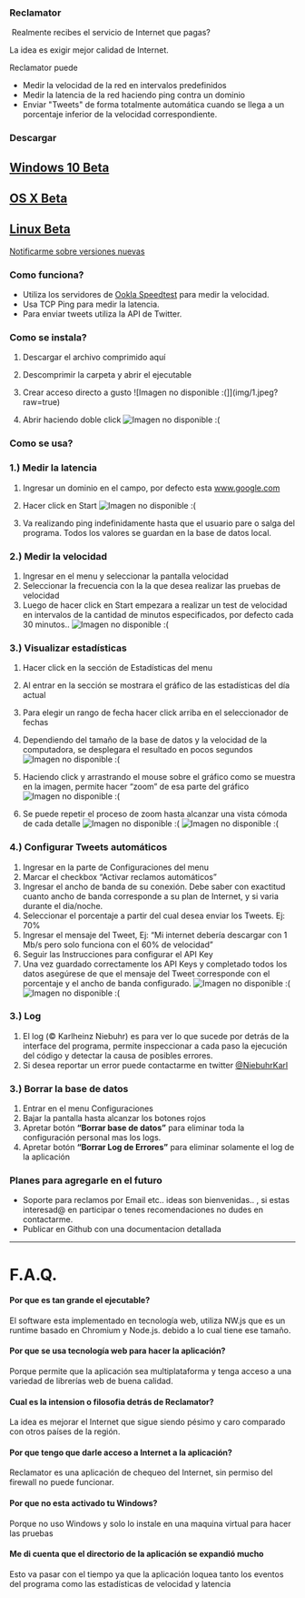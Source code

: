 <!-- Analytics -->
<script>
  (function(i,s,o,g,r,a,m){i['GoogleAnalyticsObject']=r;i[r]=i[r]||function(){
  (i[r].q=i[r].q||[]).push(arguments)},i[r].l=1*new Date();a=s.createElement(o),
  m=s.getElementsByTagName(o)[0];a.async=1;a.src=g;m.parentNode.insertBefore(a,m)
  })(window,document,'script','//www.google-analytics.com/analytics.js','ga');

  ga('create', 'UA-37427094-5', 'auto');
  ga('send', 'pageview');

</script>







### Reclamator
 Realmente recibes el servicio de Internet que pagas?

La idea es exigir mejor calidad de Internet.

Reclamator puede 
- Medir la velocidad de la red en intervalos predefinidos
- Medir la latencia de la red haciendo ping contra un dominio
- Enviar "Tweets" de forma totalmente automática cuando se llega a un porcentaje inferior de la velocidad correspondiente. 

### Descargar
[Windows 10 Beta](../files/windows-x32.7z?raw=true)  
------
[OS X Beta](../files/mac-x32.7z?raw=true)  
------
[Linux Beta](../files/linux-x64.tbz2?raw=true)
------
[Notificarme sobre versiones nuevas](http://eepurl.com/bzMFCT)

### Como funciona?
- Utiliza los servidores de [Ookla Speedtest](speedtest.net) para medir la velocidad.
- Usa TCP Ping para medir la latencia.
- Para enviar tweets utiliza la API de Twitter.

### Como se instala?
1. Descargar el archivo comprimido aquí
2. Descomprimir la carpeta y abrir el ejecutable
3. Crear acceso directo a gusto
![Imagen no disponible :(]](img/1.jpeg?raw=true)

3. Abrir haciendo doble click
![Imagen no disponible :(](img/14.jpeg?raw=true)

### Como se usa?
### 1.) Medir la latencia
1. Ingresar un dominio en el campo, por defecto esta www.google.com
2. Hacer click en Start
![Imagen no disponible :(](img/3.jpeg?raw=true)

3. Va realizando ping indefinidamente hasta que el usuario pare o salga del programa. Todos los valores se guardan en la base de datos local.


### 2.) Medir la velocidad
1. Ingresar en el menu y seleccionar la pantalla velocidad
2. Seleccionar la frecuencia con la la que desea realizar las pruebas de velocidad
3. Luego de hacer click en Start empezara a realizar un test de velocidad en intervalos de la cantidad de minutos especificados, por defecto cada 30 minutos..
![Imagen no disponible :(](img/4.jpeg?raw=true)

### 3.) Visualizar estadísticas 
1. Hacer click en la sección de Estadísticas del menu
2. Al entrar en la sección se mostrara el gráfico de las estadísticas del día actual
3. Para elegir un rango de fecha hacer click arriba en el seleccionador de fechas
4. Dependiendo del tamaño de la base de datos y la velocidad de la computadora, se desplegara el resultado en pocos segundos
![Imagen no disponible :(](img/8.jpeg?raw=true)

5. Haciendo click y arrastrando el mouse sobre el gráfico como se muestra en la imagen, permite hacer “zoom” de esa parte del gráfico 
![Imagen no disponible :(](img/9.jpeg?raw=true)

6. Se puede repetir el proceso de zoom hasta alcanzar una vista cómoda de cada detalle 
![Imagen no disponible :(](img/12.jpeg?raw=true)
![Imagen no disponible :(](img/13.jpeg?raw=true)


### 4.) Configurar Tweets automáticos
1. Ingresar en la parte de Configuraciones del menu
2. Marcar el checkbox “Activar reclamos automáticos”
3. Ingresar el ancho de banda de su conexión. Debe saber con exactitud cuanto ancho de banda corresponde a su plan de Internet, y si varia durante el dia/noche.
4. Seleccionar el porcentaje a partir del cual desea enviar los Tweets. Ej: 70% 
5. Ingresar el mensaje del Tweet, Ej: “Mi internet debería descargar con 1 Mb/s pero solo funciona con el 60% de velocidad”
6. Seguir las Instrucciones para configurar el API Key
7. Una vez guardado correctamente los API Keys y completado todos los datos asegúrese de que el mensaje del Tweet corresponde con el porcentaje y el ancho de banda configurado. 
![Imagen no disponible :(](img/16.jpeg?raw=true "Antes")
![Imagen no disponible :(](img/17.jpeg?raw=true "Despues")


### 3.) Log
1. El log (© Karlheinz Niebuhr) es para ver lo que sucede por detrás de la interface del programa, permite inspeccionar a cada paso la ejecución del código y detectar la  causa de posibles errores.
2. Si desea reportar un error puede contactarme en twitter [@NiebuhrKarl](https://twitter.com/niebuhrkarl)


### 3.) Borrar la base de datos 
1. Entrar en el menu Configuraciones
2. Bajar la pantalla hasta alcanzar los botones rojos 
3. Apretar botón **“Borrar base de datos”** para eliminar toda la configuración personal mas los logs. 
4. Apretar botón **“Borrar Log de Errores”** para eliminar solamente el log de la aplicación 

### Planes para agregarle en el futuro
- Soporte para reclamos por Email etc.. ideas son bienvenidas.. , si estas interesad@ en participar o tenes recomendaciones no dudes en contactarme.
- Publicar en Github con una documentacion detallada


---- 
# F.A.Q.
#### Por que es tan grande el ejecutable?
El software esta implementado en tecnología web, utiliza NW.js que es un runtime basado en Chromium y Node.js. debido a lo cual tiene ese tamaño. 
#### Por que se usa tecnología web para hacer la aplicación?
Porque permite que la aplicación sea multiplataforma y tenga acceso a una variedad de librerías web de buena calidad.
#### Cual es la intension o filosofia detrás de Reclamator?
La idea es mejorar el Internet que sigue siendo pésimo y caro comparado con otros países de la región. 
#### Por que tengo que darle acceso a Internet a la aplicación? 
Reclamator es una aplicación de chequeo del Internet, sin permiso del firewall no puede funcionar. 
#### Por que no esta activado tu Windows?
Porque no uso Windows y solo lo instale en una maquina virtual para hacer las pruebas 
#### Me di cuenta que el directorio de la aplicación se expandió mucho
Esto va pasar con el tiempo ya que la aplicación loquea tanto los eventos del programa como las estadísticas de velocidad y latencia





